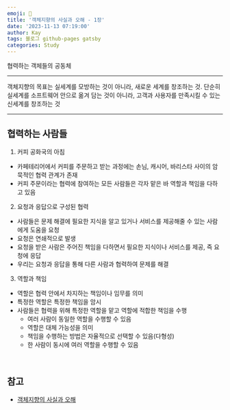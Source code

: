 ```yaml
---
emoji: 👋
title: '객체지향의 사실과 오해 - 1장'
date: '2023-11-13 07:19:00'
author: Kay
tags: 블로그 github-pages gatsby
categories: Study
---
```


협력하는 객체들의 공동체

---

객체지향의 목표는 실세계를 모방하는 것이 아니라, 새로운 세계를 창조하는 것.
단순히 실세계를 소프트웨어 안으로 옮겨 담는 것이 아니라, 고객과 사용자를 만족시킬 수 있는 신세계를 창조하는 것

---

## 협력하는 사람들

1. 커피 공화국의 아침

- 카페테리어에서 커피를 주문하고 받는 과정에는 손님, 캐시어, 바리스타 사이의 암묵적인 협력 관계가 존재
- 커피 주문이라는 협력에 참여하는 모든 사람들은 각자 맡은 바 역할과 책임을 다하고 있음

2. 요청과 응답으로 구성된 협력

- 사람들은 문제 해결에 필요한 지식을 알고 있거나 서비스를 제공해줄 수 있는 사람에게 도움을 요청
- 요청은 연쇄적으로 발생
- 요청을 받은 사람은 주어진 책임을 다하면서 필요한 지식이나 서비스를 제공, 즉 요청에 응답
- 우리는 요청과 응답을 통해 다른 사람과 협력하여 문제를 해결

3. 역할과 책임

- 역할은 협력 안에서 차지하는 책임이나 임무를 의미
- 특정한 역할은 특정한 책임을 암시
- 사람들은 협력을 위해 특정한 역할을 맡고 역할에 적합한 책임을 수행
  - 여러 사람이 동일한 역할을 수행할 수 있음
  - 역할은 대체 가능성을 의미
  - 책임을 수행하는 방법은 자율적으로 선택할 수 있음(다형성)
  - 한 사람이 동시에 여러 역할을 수행할 수 있음

<br>

## 참고

- [객체지향의 사실과 오해](https://www.yes24.com/Product/Goods/18249021)

```toc

```
